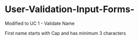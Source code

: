 # User-Validation-Input-Forms-

Modified to UC 1 - Validate Name

First name starts with Cap and has minimum 3 characters